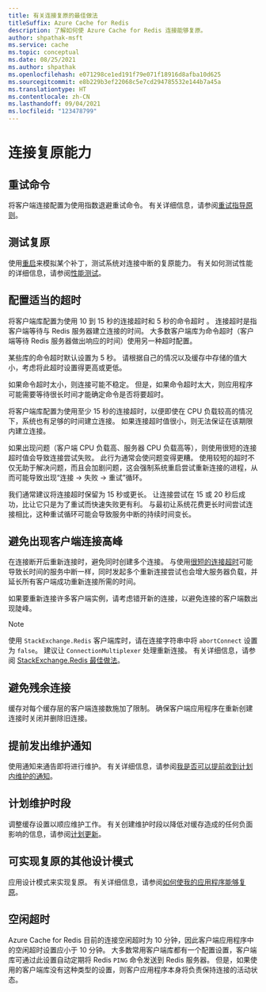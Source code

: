 ```yaml
---
title: 有关连接复原的最佳做法
titleSuffix: Azure Cache for Redis
description: 了解如何使 Azure Cache for Redis 连接能够复原。
author: shpathak-msft
ms.service: cache
ms.topic: conceptual
ms.date: 08/25/2021
ms.author: shpathak
ms.openlocfilehash: e071298ce1ed191f79e071f18916d8afba10d625
ms.sourcegitcommit: e8b229b3ef22068c5e7cd294785532e144b7a45a
ms.translationtype: HT
ms.contentlocale: zh-CN
ms.lasthandoff: 09/04/2021
ms.locfileid: "123478799"
---
```

# <a name="connection-resilience"></a>连接复原能力

## <a name="retry-commands"></a>重试命令

将客户端连接配置为使用指数退避重试命令。 有关详细信息，请参阅[重试指导原则](/azure/architecture/best-practices/retry-service-specific#azure-cache-for-redis)。

## <a name="test-resiliency"></a>测试复原

使用[重启](cache-administration.md#reboot)来模拟某个补丁，测试系统对连接中断的复原能力。 有关如何测试性能的详细信息，请参阅[性能测试](cache-best-practices-performance.md)。

## <a name="configure-appropriate-timeouts"></a>配置适当的超时

将客户端库配置为使用 10 到 15 秒的连接超时和 5 秒的命令超时 。 连接超时是指客户端等待与 Redis 服务器建立连接的时间。 大多数客户端库为命令超时（客户端等待 Redis 服务器做出响应的时间）使用另一种超时配置。

某些库的命令超时默认设置为 5 秒。 请根据自己的情况以及缓存中存储的值大小，考虑将此超时设置得更高或更低。

如果命令超时太小，则连接可能不稳定。 但是，如果命令超时太大，则应用程序可能需要等待很长时间才能确定命令是否将要超时。

将客户端库配置为使用至少 15 秒的连接超时，以便即使在 CPU 负载较高的情况下，系统也有足够的时间建立连接。 如果连接超时值很小，则无法保证在该期限内建立连接。

如果出现问题（客户端 CPU 负载高、服务器 CPU 负载高等），则使用很短的连接超时值会导致连接尝试失败。 此行为通常会使问题变得更糟。 使用较短的超时不仅无助于解决问题，而且会加剧问题，这会强制系统重启尝试重新连接的进程，从而可能导致出现“连接 -> 失败 -> 重试”循环。

我们通常建议将连接超时保留为 15 秒或更长。 让连接尝试在 15 或 20 秒后成功，比让它只是为了重试而快速失败更有利。 与最初让系统花费更长时间尝试连接相比，这种重试循环可能会导致服务中断的持续时间变长。

## <a name="avoid-client-connection-spikes"></a>避免出现客户端连接高峰

在连接断开后重新连接时，避免同时创建多个连接。 与使用[很短的连接超时](#configure-appropriate-timeouts)可能导致长时间的服务中断一样，同时发起多个重新连接尝试也会增大服务器负载，并延长所有客户端成功重新连接所需的时间。

如果要重新连接许多客户端实例，请考虑错开新的连接，以避免连接的客户端数出现陡峰。

> [!NOTE]
> 使用 `StackExchange.Redis` 客户端库时，请在连接字符串中将 `abortConnect` 设置为 `false`。  建议让 `ConnectionMultiplexer` 处理重新连接。 有关详细信息，请参阅 [StackExchange.Redis 最佳做法](/azure/azure-cache-for-redis/cache-management-faq#stackexchangeredis-best-practices)。

## <a name="avoid-leftover-connections"></a>避免残余连接

缓存对每个缓存层的客户端连接数施加了限制。 确保客户端应用程序在重新创建连接时关闭并删除旧连接。

## <a name="advance-maintenance-notification"></a>提前发出维护通知

使用通知来通告即将进行维护。 有关详细信息，请参阅[我是否可以提前收到计划内维护的通知](cache-failover.md#can-i-be-notified-in-advance-of-planned-maintenance)。

## <a name="schedule-maintenance-window"></a>计划维护时段

调整缓存设置以顺应维护工作。 有关创建维护时段以降低对缓存造成的任何负面影响的信息，请参阅[计划更新](cache-administration.md#schedule-updates)。

## <a name="more-design-patterns-for-resilience"></a>可实现复原的其他设计模式

应用设计模式来实现复原。 有关详细信息，请参阅[如何使我的应用程序能够复原](cache-failover.md#how-do-i-make-my-application-resilient)。

## <a name="idle-timeout"></a>空闲超时

Azure Cache for Redis 目前的连接空闲超时为 10 分钟，因此客户端应用程序中的空闲超时设置应小于 10 分钟。 大多数常用客户端库都有一个配置设置，客户端库可通过此设置自动定期将 Redis `PING` 命令发送到 Redis 服务器。 但是，如果使用的客户端库没有这种类型的设置，则客户应用程序本身将负责保持连接的活动状态。
